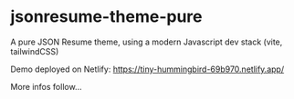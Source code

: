 # jsonresume-theme-pure
A pure JSON Resume theme, using a modern Javascript dev stack (vite, tailwindCSS)

Demo deployed on Netlify: https://tiny-hummingbird-69b970.netlify.app/ 

More infos follow...
